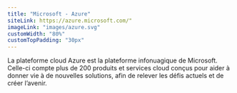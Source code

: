 ```yaml
---
title: "Microsoft - Azure"
siteLink: https://azure.microsoft.com/"
imageLink: "images/azure.svg"
customWidth: "80%"
customTopPadding: "30px"
---
```


La plateforme cloud Azure est la plateforme infonuagique de Microsoft. Celle-ci compte plus de 200 produits et services cloud conçus pour aider à donner vie à de nouvelles solutions, afin de relever les défis actuels et de créer l’avenir. 